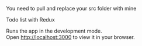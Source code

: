 You need to pull and replace your src folder with mine 

Todo list with Redux

Runs the app in the development mode.\
Open [http://localhost:3000](http://localhost:3000) to view it in your browser.
